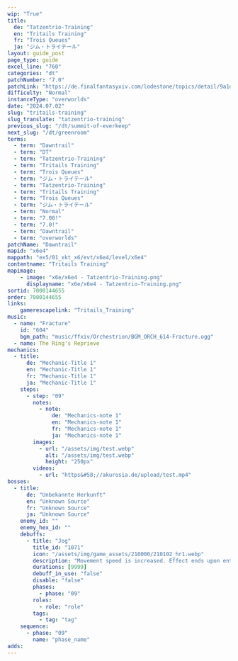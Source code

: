 ```yaml
---
wip: "True"
title:
  de: "Tatzentrio-Training"
  en: "Tritails Training"
  fr: "Trois Queues"
  ja: "ジム・トライテール"
layout: guide_post
page_type: guide
excel_line: "760"
categories: "dt"
patchNumber: "7.0"
patchLink: "https://de.finalfantasyxiv.com/lodestone/topics/detail/9a1d2364c6f0fed72a164f3252a59073f7d0c4fc"
difficulty: "Normal"
instanceType: "overworlds"
date: "2024.07.02"
slug: "tritails-training"
slug_translate: "tatzentrio-training"
previous_slug: "/dt/summit-of-everkeep"
next_slug: "/dt/greenroom"
terms:
  - term: "Dawntrail"
  - term: "DT"
  - term: "Tatzentrio-Training"
  - term: "Tritails Training"
  - term: "Trois Queues"
  - term: "ジム・トライテール"
  - term: "Tatzentrio-Training"
  - term: "Tritails Training"
  - term: "Trois Queues"
  - term: "ジム・トライテール"
  - term: "Normal"
  - term: "7.00!"
  - term: "7.0!"
  - term: "Dawntrail"
  - term: "overworlds"
patchName: "Dawntrail"
mapid: "x6e4"
mappath: "ex5/01_xkt_x6/evt/x6e4/level/x6e4"
contentname: "Tritails Training"
mapimage:
    - image: "x6e/x6e4 - Tatzentrio-Training.png"
      displayname: "x6e/x6e4 - Tatzentrio-Training.png"
sortid: 7000144655
order: 7000144655
links:
    gamerescapelink: "Tritails_Training"
music:
  - name: "Fracture"
    id: "604"
    bgm_path: "music/ffxiv/Orchestrion/BGM_ORCH_614-Fracture.ogg"
  - name: The Ring's Reprieve
mechanics:
  - title:
      de: "Mechanic-Title 1"
      en: "Mechanic-Title 1"
      fr: "Mechanic-Title 1"
      ja: "Mechanic-Title 1"
    steps:
      - step: "09"
        notes:
          - note:
              de: "Mechanics-note 1"
              en: "Mechanics-note 1"
              fr: "Mechanics-note 1"
              ja: "Mechanics-note 1"
        images:
          - url: "/assets/img/test.webp"
            alt: "/assets/img/test.webp"
            height: "250px"
        videos:
          - url: "https&#58;//akurosia.de/upload/test.mp4"
bosses:
  - title:
      de: "Unbekannte Herkunft"
      en: "Unknown Source"
      fr: "Unknown Source"
      ja: "Unknown Source"
    enemy_id: ""
    enemy_hex_id: ""
    debuffs:
      - title: "Jog"
        title_id: "1071"
        icon: "/assets/img/game_assets/210000/210102_hr1.webp"
        description: "Movement speed is increased. Effect ends upon entering battle."
        durations: [9999]
        debuff_in_use: "false"
        disable: "false"
        phases:
          - phase: "09"
        roles:
          - role: "role"
        tags:
          - tag: "tag"
    sequence:
      - phase: "09"
        name: "phase_name"
adds:
---
```

